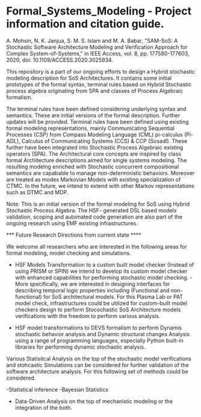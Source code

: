 # Formal_Systems_Modeling - Project information and citation guide. 
A. Mohsin, N. K. Janjua, S. M. S. Islam and M. A. Babar, "SAM-SoS: A Stochastic Software Architecture Modeling and Verification Approach for Complex System-of-Systems," in IEEE Access, vol. 8, pp. 177580-177603, 2020, doi: 10.1109/ACCESS.2020.3025934.

This repository is a part of our ongoing efforts to design a Hybrid stochastic modeling description for SoS Architectures. It contains some initial prototypes of the formal syntax, terminal rules based on Hybrid Stochastic process algebra originating from SPA and classes of Process Algebraic formalism.

The terminal rules have been defined considering underlying syntax and semantics. These are initial versions of the formal description. Further updates will be provided. Terminal rules have been defined using existing formal modeling representations, mainly Communicating Sequential Processes (CSP) from Compass Modeling Language (CML) pi-calculus (Pi- ADL), Calculus of Communicating Systems (CCS) & CCP (Sosadl). These further have been integrated into Stochastic Process Algebraic existing operators (SPA). The Architectural core concepts are inspired by class formal Architecture descriptions aimed for single systems modeling. The resulting modelng enriched with Stochastic concurrent compositional semantics are capabable to manage non-deterministic behaviors. Moreover are treated as modes Markovian Models with existing specialization of CTMC. In the future, we intend to extend with other Markov representations such as DTMC and MDP.

Note: This is an initial version of the formal modeling for SoS using Hybrid Stochastic Process Algebra. The HSF- generated DSL based models validation, scoping and automated code generation are also part of the ongoing research using EMF existing infrastructures. 

*** Future Research Directions from current state ****

We welcome all researchers who are interested in the following areas for formal modeling, model checking and simulations. 

- HSF Models Transformation to a custom built model checker (Instead of using PRISM or SPIN) we intend to develop its custom model checker with enhanced capabilities for performing stochastic model checking. 
           -    More specifically, we are interested in designing interfaces for describing temporal logic properties including (Functional and non-functional) for SoS architectural models. For this Plasma Lab or PAT model check, infrastructures could be utilized for custom-built model checkers design to perform Stocochastic SoS Architecture models verifications with the freedom to perform various analysis. 
           
-  HSF model transformations to DEVS formalism to perform Dynamis stochastic behavior analysis and Dynamic structural changes Analysis using a range of programming languages, especially Python built-in libraries for performing dynamic stochastic analysis. 

Various Statisitcal Analysis on the top of the stochastic model verifications and stohcastic Simulations can be considered for further validation of the software architecture analysis. For this following set of methods could be considered. 

-Statistical inference 
-Bayesian Statistics
- Data-Driven Analysis on the top of mechanistic modeling or the integration of the both.
